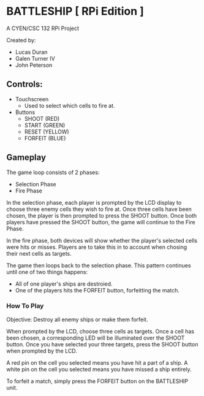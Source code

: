 # **BATTLESHIP [ RPi Edition ]**
A CYEN/CSC 132 RPi Project

Created by:
* Lucas Duran
* Galen Turner IV
* John Peterson

## Controls:
* Touchscreen
  - Used to select which cells to fire at.
* Buttons
  - SHOOT   (RED)
  - START   (GREEN)
  - RESET   (YELLOW)
  - FORFEIT (BLUE)

## Gameplay
The game loop consists of 2 phases:
* Selection Phase
* Fire Phase

In the selection phase, each player is prompted by the LCD display to choose three enemy cells they wish to fire at. 
Once three cells have been chosen, the player is then prompted to press the SHOOT button. Once both players have pressed
the SHOOT button, the game will continue to the Fire Phase.

In the fire phase, both devices will show whether the player's selected cells were hits or misses. Players are to take this
in to account when chosing their next cells as targets.

The game then loops back to the selection phase. This pattern continues until one of two things happens:
* All of one player's ships are destroied.
* One of the players hits the FORFEIT button, forfeitting the match.

### How To Play
Objective: Destroy all enemy ships or make them forfeit.

When prompted by the LCD, choose three cells as targets. Once a cell has been chosen, a corresponding LED will be illuminated over the SHOOT button.
Once you have selected your three targets, press the SHOOT button when prompted by the LCD.

A red pin on the cell you selected means you have hit a part of a ship.
A white pin on the cell you selected means you have missed a ship entirely.

To forfeit a match, simply press the FORFEIT button on the BATTLESHIP unit.

